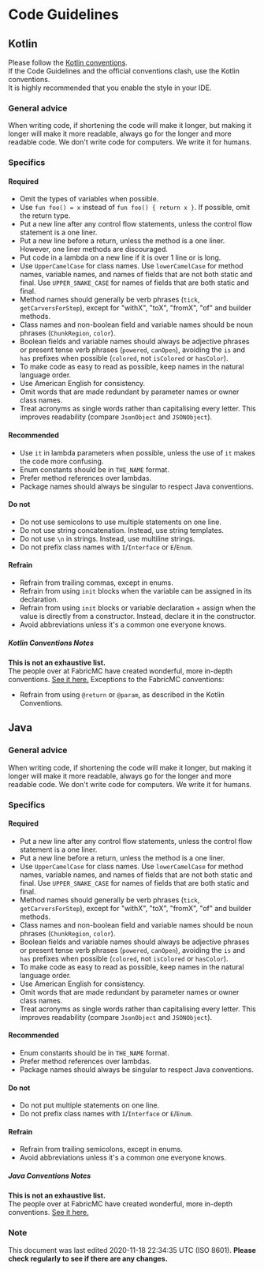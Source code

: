# Code Guidelines

## Kotlin

Please follow the [Kotlin conventions](https://kotlinlang.org/docs/reference/coding-conventions.html).  
If the Code Guidelines and the official conventions clash, use the Kotlin conventions.  
It is highly recommended that you enable the style in your IDE.

### General advice

When writing code, if shortening the code will make it longer, but making it longer will make it more readable, always
go for the longer and more readable code. We don't write code for computers. We write it for humans.

### Specifics

#### Required

- Omit the types of variables when possible.
- Use `fun foo() = x` instead of `fun foo() { return x }`. If possible, omit the return type.
- Put a new line after any control flow statements, unless the control flow statement is a one liner.
- Put a new line before a return, unless the method is a one liner. However, one liner methods are discouraged.
- Put code in a lambda on a new line if it is over 1 line or is long.
- Use `UpperCamelCase` for class names. Use `lowerCamelCase` for method names, variable names, and names of fields that
  are not both static and final. Use `UPPER_SNAKE_CASE` for names of fields that are both static and final.
- Method names should generally be verb phrases (`tick`, `getCarversForStep`), except for "withX", "toX", "fromX", "of"
  and builder methods.
- Class names and non-boolean field and variable names should be noun phrases (`ChunkRegion`, `color`).
- Boolean fields and variable names should always be adjective phrases or present tense verb phrases (`powered`,
  `canOpen`), avoiding the `is` and `has` prefixes when possible (`colored`, not `isColored` or `hasColor`).
- To make code as easy to read as possible, keep names in the natural language order.
- Use American English for consistency.
- Omit words that are made redundant by parameter names or owner class names.
- Treat acronyms as single words rather than capitalising every letter. This improves readability (compare `JsonObject`
  and `JSONObject`).

#### Recommended

- Use `it` in lambda parameters when possible, unless the use of `it` makes the code more confusing.
- Enum constants should be in `THE_NAME` format.
- Prefer method references over lambdas.
- Package names should always be singular to respect Java conventions.

#### Do not

- Do not use semicolons to use multiple statements on one line.
- Do not use string concatenation. Instead, use string templates.
- Do not use `\n` in strings. Instead, use multiline strings.
- Do not prefix class names with `I`/`Interface` or `E`/`Enum`.

#### Refrain

- Refrain from trailing commas, except in enums.
- Refrain from using `init` blocks when the variable can be assigned in its declaration.
- Refrain from using `init` blocks or variable declaration + assign when the value is directly from a constructor.
  Instead, declare it in the constructor.
- Avoid abbreviations unless it's a common one everyone knows.

##### Kotlin Conventions Notes

**This is not an exhaustive list.**  
The people over at FabricMC have created wonderful, more in-depth
conventions. [See it here.](https://github.com/FabricMC/yarn/blob/20w46a/CONVENTIONS.md)
Exceptions to the FabricMC conventions:

- Refrain from using `@return` or `@param`, as described in the Kotlin Conventions.

## Java

### General advice

When writing code, if shortening the code will make it longer, but making it longer will make it more readable, always
go for the longer and more readable code. We don't write code for computers. We write it for humans.

### Specifics

#### Required

- Put a new line after any control flow statements, unless the control flow statement is a one liner.
- Put a new line before a return, unless the method is a one liner.
- Use `UpperCamelCase` for class names. Use `lowerCamelCase` for method names, variable names, and names of fields that
  are not both static and final. Use `UPPER_SNAKE_CASE` for names of fields that are both static and final.
- Method names should generally be verb phrases (`tick`, `getCarversForStep`), except for "withX", "toX", "fromX", "of"
  and builder methods.
- Class names and non-boolean field and variable names should be noun phrases (`ChunkRegion`, `color`).
- Boolean fields and variable names should always be adjective phrases or present tense verb phrases (`powered`,
  `canOpen`), avoiding the `is` and `has` prefixes when possible (`colored`, not `isColored` or `hasColor`).
- To make code as easy to read as possible, keep names in the natural language order.
- Use American English for consistency.
- Omit words that are made redundant by parameter names or owner class names.
- Treat acronyms as single words rather than capitalising every letter. This improves readability (compare `JsonObject`
  and `JSONObject`).

#### Recommended

- Enum constants should be in `THE_NAME` format.
- Prefer method references over lambdas.
- Package names should always be singular to respect Java conventions.

#### Do not

- Do not put multiple statements on one line.
- Do not prefix class names with `I`/`Interface` or `E`/`Enum`.

#### Refrain

- Refrain from trailing semicolons, except in enums.
- Avoid abbreviations unless it's a common one everyone knows.

##### Java Conventions Notes

**This is not an exhaustive list.**  
The people over at FabricMC have created wonderful, more in-depth
conventions. [See it here.](https://github.com/FabricMC/yarn/blob/20w46a/CONVENTIONS.md)

### Note

This document was last edited 2020-11-18 22:34:35 UTC (ISO 8601).
**Please check regularly to see if there are any changes.**
